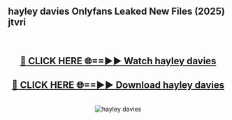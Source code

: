 <h2>hayley davies Onlyfans Leaked New Files (2025) jtvri</h2>
<br>
<div align="center">
<h2><a href="https://mediafiles.top/hayley_davies&ref=git" rel="nofollow">🔴 CLICK HERE 🌐==►► Watch hayley davies</a></h2>
<h2><a href="https://mediafiles.top/hayley_davies&ref=git" rel="nofollow">🔴 CLICK HERE 🌐==►► Download hayley davies</a></h2>
<br>
<a href="https://mediafiles.top/hayley_davies&ref=git" rel="nofollow" data-target="animated-image.originalLink"><img src="https://i.ibb.co.com/xMMVF88/686577567.gif" alt="hayley davies" style="max-width: 100%; display: inline-block;" data-target="animated-image.originalImage"></a>
</div>
<br>
<br>